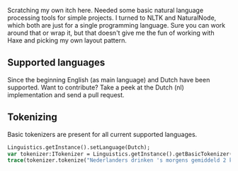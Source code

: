 Scratching my own itch here. Needed some basic natural language processing tools for simple projects.
I turned to NLTK and NaturalNode, which both are just for a single programming language. Sure you can work around that or wrap it,
but that doesn't give me the fun of working with Haxe and picking my own layout pattern.

## Supported languages ##
Since the beginning English (as main language) and Dutch have been supported. Want to contribute? Take a peek at the Dutch (nl) implementation and send a pull request.

## Tokenizing ##
Basic tokenizers are present for all current supported languages.

```haxe
Linguistics.getInstance().setLanguage(Dutch);
var tokenizer:ITokenizer = Linguistics.getInstance().getBasicTokenizer();
trace(tokenizer.tokenize("Nederlanders drinken 's morgens gemiddeld 2 koppen koffie."));
```
